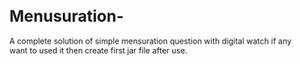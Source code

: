 # Menusuration-
A complete solution of simple mensuration question with digital watch
if any want to used it then create first jar file after use.
